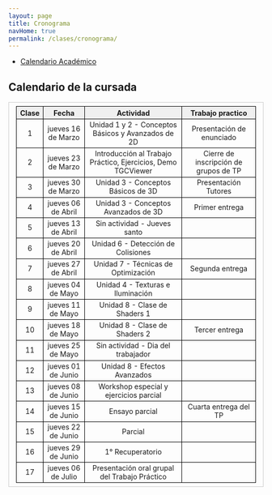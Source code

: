 ```yaml
---
layout: page
title: Cronograma
navHome: true
permalink: /clases/cronograma/
---
```


<style>

table {
  border-collapse: collapse;
  border-spacing: 0;
  font-size: 1em;
  border: 1px solid #CCC;
  margin: 0;
  padding: 0.5em 1em;
}

th {
 font-weight: bold;
  background-color: #F0F0F0;
  border:1px solid #000000;
}

td{
    border:1px solid #000000;
}

</style>

* [Calendario Académico](https://www.frba.utn.edu.ar/es/calendario-academico/)

## Calendario de la cursada

| Clase | Fecha              | Actividad    | Trabajo practico  | 
|:-----:|:------------------:|:------------:|:-----------------:|
|  1    | jueves 16 de Marzo | Unidad 1 y 2 - Conceptos Básicos y Avanzados de 2D | Presentación de enunciado|
|  2    | jueves 23 de Marzo | Introducción al Trabajo Práctico, Ejercicios, Demo TGCViewer | Cierre de inscripción de grupos de TP|
|  3    | jueves 30 de Marzo | Unidad 3 - Conceptos Básicos de 3D | Presentación Tutores|
|  4    | jueves 06 de Abril | Unidad 3 - Conceptos Avanzados de 3D | Primer entrega|
|  5    | jueves 13 de Abril | Sin actividad - Jueves santo ||
|  6    | jueves 20 de Abril | Unidad 6 - Detección de Colisiones ||
|  7    | jueves 27 de Abril | Unidad 7 - Técnicas de Optimización | Segunda entrega|
|  8    | jueves 04 de Mayo  | Unidad 4 - Texturas e Iluminación ||
|  9    | jueves 11 de Mayo  | Unidad 8 - Clase de Shaders 1 ||
| 10    | jueves 18 de Mayo  | Unidad 8 - Clase de Shaders 2 | Tercer entrega|
| 11    | jueves 25 de Mayo  | Sin actividad - Dia del trabajador ||
| 12    | jueves 01 de Junio | Unidad 8 - Efectos Avanzados ||
| 13    | jueves 08 de Junio | Workshop especial y ejercicios parcial ||
| 14    | jueves 15 de Junio | Ensayo parcial | Cuarta entrega del TP|
| 15    | jueves 22 de Junio | Parcial ||
| 16    | jueves 29 de Junio | 1° Recuperatorio ||
| 17    | jueves 06 de Julio | Presentación oral grupal del Trabajo Práctico ||
